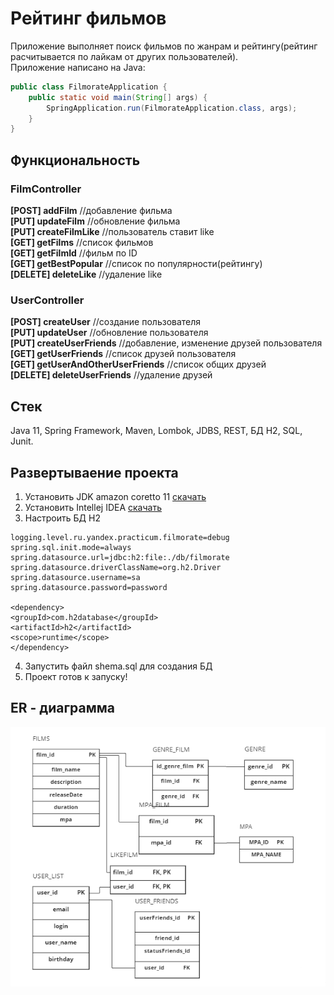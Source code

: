 # Рейтинг фильмов  
Приложение выполняет поиск фильмов по жанрам и рейтингу(рейтинг расчитывается по лайкам от других пользователей).  
Приложение написано на Java:
```java
public class FilmorateApplication {
	public static void main(String[] args) {
		SpringApplication.run(FilmorateApplication.class, args);
	}
}
```
## Функциональность
### FilmController
**[POST] addFilm** //добавление фильма  
**[PUT] updateFilm** //обновление фильма  
**[PUT] createFilmLike** //пользователь ставит like  
**[GET] getFilms** //список фильмов      
**[GET] getFilmId** //фильм по ID    
**[GET] getBestPopular** //список по популярности(рейтингу)      
**[DELETE] deleteLike** //удаление like  
### UserController
**[POST] createUser** //создание пользователя      
**[PUT] updateUser** //обновление пользователя    
**[PUT] createUserFriends** //добавление, изменение друзей пользователя    
**[GET] getUserFriends** //список друзей пользователя  
**[GET] getUserAndOtherUserFriends** //список общих друзей  
**[DELETE] deleteUserFriends** //удаление друзей  

## Стек 
Java 11, Spring Framework, Maven, Lombok, JDBS, REST, БД H2, SQL, Junit.

## Развертываение проекта
1. Установить JDK amazon coretto 11 [скачать](https://corretto.aws/downloads/latest/amazon-corretto-11-x64-windows-jdk.msi)    
2. Установить Intellej IDEA [скачать](https://www.jetbrains.com/ru-ru/idea/download/download-thanks.html?platform=windows&code=IIC)  
3. Настроить БД H2   
```server.port=8080
logging.level.ru.yandex.practicum.filmorate=debug
spring.sql.init.mode=always
spring.datasource.url=jdbc:h2:file:./db/filmorate
spring.datasource.driverClassName=org.h2.Driver
spring.datasource.username=sa
spring.datasource.password=password  

<dependency>  
<groupId>com.h2database</groupId>  
<artifactId>h2</artifactId>  
<scope>runtime</scope>  
</dependency>  
```
4. Запустить файл shema.sql для создания БД
5. Проект готов к запуску!


## ER - диаграмма
![](ER.png)
